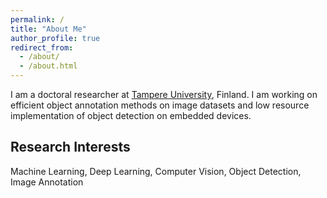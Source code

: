 ```yaml
---
permalink: /
title: "About Me"
author_profile: true
redirect_from: 
  - /about/
  - /about.html
---
```

I am a doctoral researcher at [Tampere University](https://www.tuni.fi/en), Finland. I am working on efficient object annotation methods on image datasets and low resource implementation of object detection on embedded devices.
<!-- the supervision of Associate Professor [Heikki Huttunen](http://www.cs.tut.fi/~hehu/) and Associate Professor [Esa Rahtu](https://esa.rahtu.fi/). -->

<!-- This is my google [site](https://sites.google.com/view/bishwoadhikari/home).   -->

<!-- ## Recent News
<!-- ====== -->
<!-- * One paper accepted at [EUVIP2021](https://www-l2ti.univ-paris13.fr/euvip2020/), [arXiv](https://arxiv.org/abs/2105.04678). -->
<!-- * Presented paper at [ICPR2020](http://www.icpr2020.it/), [arXiv](https://arxiv.org/abs/2007.00961). -->
<!-- *(Update on 25.06.2020) -->
<!-- * Working on real-time facial analysis. Manuscript submitted to Journal. -->
<!-- * Attended [PRAIRIE AI summer school 2019](https://project.inria.fr/paiss/). -->
<!-- * Started doing research on active learning for bounding box annotation.  -->
<!-- * Submitted 2 papers to IEEE conference (under review). -->
<!-- * Presented poster at 7th European Workshop on Visual Information Processing (EUVIP). -->
<!-- * One paper accepted at [EUVIP2018](https://ieeexplore.ieee.org/document/8611732), [arXiv](https://arxiv.org/abs/1807.03142). -->
<!-- * Fully annotated Indoor Object Detection data can be downloaded from [here](https://zenodo.org/record/2654485). -->


## Research Interests
<!-- ====== -->
Machine Learning, Deep Learning, Computer Vision, Object Detection, Image Annotation
<!-- -- Resource efficient object detection, automatic data annotation -->
 
